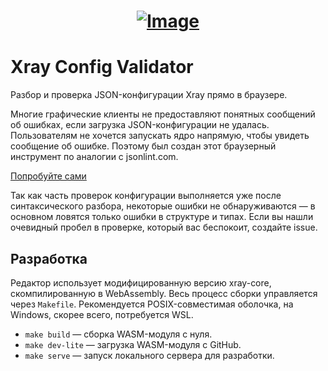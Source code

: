<h1 align="center"><a href="#"><img src="https://static.zorin.space/assets/media/logos/ZorinProjectsSP.svg" alt="Image"></a></h1>

# Xray Config Validator

Разбор и проверка JSON-конфигурации Xray прямо в браузере.

Многие графические клиенты не предоставляют понятных сообщений об ошибках, если загрузка
JSON-конфигурации не удалась. Пользователям не хочется запускать ядро напрямую, чтобы увидеть сообщение об ошибке.
Поэтому был создан этот браузерный инструмент по аналогии с jsonlint.com.

[Попробуйте сами](https://localzet.github.io/xray-editor/)

Так как часть проверок конфигурации выполняется уже после синтаксического разбора, некоторые ошибки не обнаруживаются —
в основном ловятся только ошибки в структуре и типах. Если вы нашли очевидный пробел в проверке, который вас беспокоит,
создайте issue.

## Разработка

Редактор использует модифицированную версию xray-core, скомпилированную в WebAssembly. Весь процесс сборки управляется
через `Makefile`. Рекомендуется POSIX-совместимая оболочка, на Windows, скорее всего, потребуется WSL.

- `make build` — сборка WASM-модуля с нуля.
- `make dev-lite` — загрузка WASM-модуля с GitHub.
- `make serve` — запуск локального сервера для разработки.
